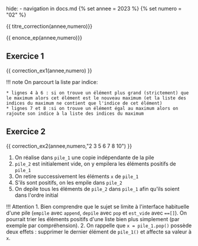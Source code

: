 hide: - navigation  in docs.md
{% set annee = 2023 %}
{% set numero = "02" %}

{{ titre_correction(annee,numero)}}


{{ enonce_ep(annee,numero)}}
 

## Exercice 1

{{ correction_ex1(annee,numero) }}

!!! note
    On parcourt la liste par indice:

    * lignes 4 à 6 : si on trouve un élément plus grand (strictement) que le maximum alors cet élément est le nouveau maximum (et la liste des indices du maximum ne contient que l'indice de cet élément)
    * lignes 7 et 8 :si on trouve un élément égal au maximum alors on rajoute son indice à la liste des indices du maximum

## Exercice 2 

{{ correction_ex2(annee,numero,"2 3 5 6 7 8 10") }}

1. On réalise dans `pile_1` une copie indépendante de la pile
2. `pile_2` est initialement vide, on y empilera les éléments positifs de `pile_1`
3. On retire successivement les éléments `x` de `pile_1`
4. S'ils sont positifs, on les empile dans `pile_2`
5. On depile tous les éléments de `pile_2` dans `pile_1` afin qu'ils soient dans l'ordre initial

!!! Attention
    1. Bien comprendre que le sujet se limite à l'interface habituelle d'une pile (`empile` avec `append`, `depile` avec `pop` et `est_vide` avec `==[]`). On pourrait trier les éléments positifs d'une liste bien plus simplement (par exemple par compréhension).
    2. On rappelle que `x = pile_1.pop()` possède deux effets : supprimer le dernier élément de `pile_1()` et affecte sa valeur à `x`.